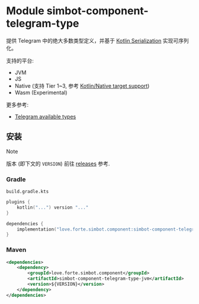 # Module simbot-component-telegram-type

提供 Telegram 中的绝大多数类型定义，并基于
[Kotlin Serialization](https://github.com/Kotlin/kotlinx.serialization)
实现可序列化。

支持的平台:

- JVM
- JS
- Native (支持 Tier 1~3, 参考 [Kotlin/Native target support](https://kotlinlang.org/docs/native-target-support.html))
- Wasm (Experimental)

更多参考:

- [Telegram available types](https://core.telegram.org/bots/api#available-types)

## 安装

> [!note]
> 版本 (即下文的 `VERSION`) 前往 [releases](https://github.com/simple-robot/simbot-component-telegram/releases) 参考.

### Gradle

`build.gradle.kts`

```kotlin
plugins {
    kotlin("...") version "..."
}

dependencies {
    implementation("love.forte.simbot.component:simbot-component-telegram-type:$VERSION")
}
```

### Maven

```xml
<dependencies>
    <dependency>
        <groupId>love.forte.simbot.component</groupId>
        <artifactId>simbot-component-telegram-type-jvm</artifactId>
        <version>${VERSION}</version>
    </dependency>
</dependencies>
```
